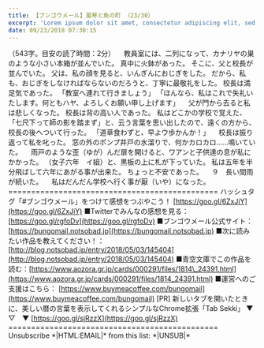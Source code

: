 ```yaml
---
title: 【ブンゴウメール】風琴と魚の町 （23/30）
excerpt: 'Lorem ipsum dolor sit amet, consectetur adipiscing elit, sed do eiusmod tempor incididunt ut labore et dolore magna aliqua. Praesent elementum facilisis leo vel fringilla est ullamcorper eget. At imperdiet dui accumsan sit amet nulla facilisi morbi tempus.'
date: 09/23/2018 07:30:15
---
```


（543字。目安の読了時間：2分） 　教員室には、二列になって、カナリヤの巣のような小さい本箱が並んでいた。 真中に火鉢があった。 そこに、父と校長が並んでいた。 父は、私の顔を見ると、いんぎんにおじぎをした。 だから、私も、おじぎをしなければならないのだろうと、丁寧に最敬礼をした。 校長は満足気であった。 「教室へ連れて行きましょう」 「ほんなら、私はこれで失礼いたします。何ともハヤ、よろしくお願い申し上げます」 　父が門から去ると私は悲しくなった。 校長は背の高い人であった。 私はどこかの学校で覚えた、「七尺下って師の影を踏まず」と、云う言葉を思い出したので、遠くの方から、校長の後へついて行った。 「道草食わずと、早よウ歩かんか！」 　校長は振り返って私を叱った。 窓の外のポンプ井戸の水溜りで、何かカロカロ……鳴いていた。 　雨戸のような歪（ゆが）んだ扉を開けると、ワアンと子供達の息が私にかかった。 （女子六年　イ組）と、黒板の上に札が下っていた。 私は五年を半分飛ばして六年にあがる事が出来た。 ちょっと不安であった。 　９　長い間雨が続いた。 　私はだんだん学校へ行く事が厭（いや）になった。 ============================================== ハッシュタグ「#ブンゴウメール」をつけて感想をつぶやこう！ [https://goo.gl/6ZxJiY](https://goo.gl/6ZxJiY) ■Twitterでみんなの感想を見る：[https://goo.gl/rgfoDv](https://goo.gl/rgfoDv) ■ブンゴウメール公式サイト：[https://bungomail.notsobad.jp](https://bungomail.notsobad.jp) ■次に読みたい作品を教えてください！：[http://blog.notsobad.jp/entry/2018/05/03/145404](http://blog.notsobad.jp/entry/2018/05/03/145404) ■青空文庫でこの作品を読む：[https://www.aozora.gr.jp/cards/000291/files/1814\_24391.html](https://www.aozora.gr.jp/cards/000291/files/1814_24391.html) ■運営へのご支援はこちら： [https://www.buymeacoffee.com/bungomail](https://www.buymeacoffee.com/bungomail) \[PR\] 新しいタブを開いたときに、美しい暦の言葉を表示してくれるシンプルなChrome拡張「Tab Sekki」 ▼　▽　▼ [https://goo.gl/sjRzzX](https://goo.gl/sjRzzX) ============================================== Unsubscribe \*|HTML:EMAIL|\* from this list: \*|UNSUB|\*
